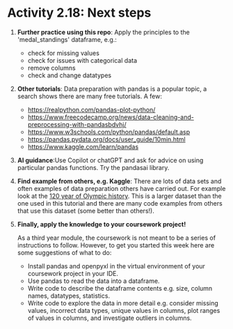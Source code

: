 # Activity 2.18: Next steps

1. **Further practice using this repo**: Apply the principles to the 'medal_standings' dataframe, e.g.:

    - check for missing values
    - check for issues with categorical data
    - remove columns
    - check and change datatypes

2. **Other tutorials**: Data preparation with pandas is a popular topic, a search shows there are many free tutorials. A
   few:
    - https://realpython.com/pandas-plot-python/
    - https://www.freecodecamp.org/news/data-cleaning-and-preprocessing-with-pandasbdvhj/
    - https://www.w3schools.com/python/pandas/default.asp
    - https://pandas.pydata.org/docs/user_guide/10min.html
    - https://www.kaggle.com/learn/pandas

3. **AI guidance**:Use Copilot or chatGPT and ask for advice on using particular pandas functions. Try the pandasai
   library.

4. **Find example from others, e.g. Kaggle**: There are lots of data sets and often examples of data preparation others
   have carried out. For example look at
   the [120 year of Olympic history](https://www.kaggle.com/datasets/heesoo37/120-years-of-olympic-history-athletes-and-results).
   This is a larger dataset than the one used in this tutorial and there are many code examples from others that use
   this dataset (some better than others!).

5. **Finally, apply the knowledge to your coursework project!**

   As a third year module, the coursework is not meant to be a series of instructions to follow. However, to get you
   started this week here are some suggestions of what to do:

    - Install pandas and openpyxl in the virtual environment of your coursework project in your IDE.
    - Use pandas to read the data into a dataframe.
    - Write code to describe the dataframe contents e.g. size, column names, datatypes, statistics.
    - Write code to explore the data in more detail e.g. consider missing values, incorrect data types, unique
      values in columns, plot ranges of values in columns, and investigate outliers in columns.

